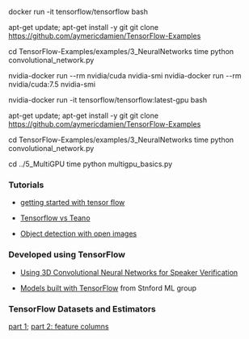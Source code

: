  docker run -it tensorflow/tensorflow bash
 
 apt-get update; apt-get install -y git
 git clone https://github.com/aymericdamien/TensorFlow-Examples
 
 cd TensorFlow-Examples/examples/3_NeuralNetworks
 time python convolutional_network.py
 
 nvidia-docker run --rm nvidia/cuda nvidia-smi
 nvidia-docker run --rm nvidia/cuda:7.5 nvidia-smi
 
 nvidia-docker run -it tensorflow/tensorflow:latest-gpu bash
  
 apt-get update; apt-get install -y git
 git clone https://github.com/aymericdamien/TensorFlow-Examples
 
 cd TensorFlow-Examples/examples/3_NeuralNetworks
 time python convolutional_network.py
 
  cd ../5_MultiGPU
 time python multigpu_basics.py

### Tutorials

+ [getting started with tensor flow](https://www.tensorflow.org/get_started/get_started)

+ [Tensorflow vs Teano](https://news.ycombinator.com/item?id=14575465)

+ [Object detection with open images](https://blog.algorithmia.com/deep-dive-into-object-detection-with-open-images-using-tensorflow/)


### Developed using TensorFlow

+ [Using 3D Convolutional Neural Networks for Speaker Verification](https://github.com/astorfi/3D-convolutional-speaker-recognition)

+ [Models built with TensorFlow](https://github.com/stanfordmlgroup/tf-models) from Stnford ML group

### TensorFlow Datasets and Estimators

[part 1](https://developers.googleblog.com/2017/09/introducing-tensorflow-datasets.html); [part 2: feature columns](https://developers.googleblog.com/2017/11/introducing-tensorflow-feature-columns.html)


